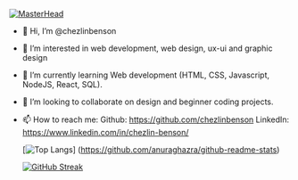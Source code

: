 [![MasterHead](https://user-images.githubusercontent.com/102852227/214292812-291e01f0-367d-4aee-8305-f86469b54dfa.jpg)](https://github.com/chezlinbenson)

- 👋 Hi, I’m @chezlinbenson
- 👀 I’m interested in web development, web design, ux-ui and graphic design
- 🌱 I’m currently learning Web development (HTML, CSS, Javascript, NodeJS, React, SQL).
- 💞️ I’m looking to collaborate on design and beginner coding projects.
- 📫 How to reach me:
     Github: https://github.com/chezlinbenson
     LinkedIn: https://www.linkedin.com/in/chezlin-benson/
     
    [![Top Langs](https://github-readme-stats.vercel.app/api/top-langs/?username=your-github-username&layout=compact&theme=vision-friendly-dark)]      (https://github.com/anuraghazra/github-readme-stats)
     
     [![GitHub Streak](http://github-readme-streak-stats.herokuapp.com?user=your-github-username&theme=dark&background=000000)](https://git.io/streak-stats)
     
<!---
chezlinbenson/chezlinbenson is a ✨ special ✨ repository because its `README.md` (this file) appears on your GitHub profile.
You can click the Preview link to take a look at your changes.
--->
